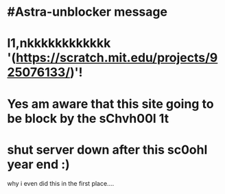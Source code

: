 # #Astra-unblocker message
# l1,nkkkkkkkkkkkk '(https://scratch.mit.edu/projects/925076133/)'!
# Yes am aware that this site going to be block by the sChvh00l 1t 
# shut server down after this sc0ohl year end :)

why i even did this in the first place....
